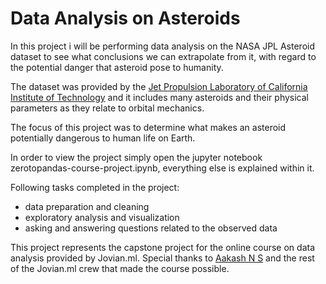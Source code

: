# Data Analysis on Asteroids  

In this project i will be performing data analysis on the NASA JPL Asteroid dataset to see what conclusions we can extrapolate from it, 
with regard to the potential danger that asteroid pose to humanity.

The dataset was provided by the [Jet Propulsion Laboratory of California Institute of Technology](https://ssd.jpl.nasa.gov/sbdb_query.cgi) and it includes many asteroids 
and their physical parameters as they relate to orbital mechanics. 

The focus of this project was to determine what makes an asteroid potentially dangerous to human life on Earth.

In order to view the project simply open the jupyter notebook zerotopandas-course-project.ipynb, everything else is explained within it.

Following tasks completed in the project:
   - data preparation and cleaning
   - exploratory analysis and visualization
   - asking and answering questions related to the observed data

This project represents the capstone project for the online course on data analysis provided by Jovian.ml.
Special thanks to [Aakash N S](https://medium.com/@aakashns) and the rest of the Jovian.ml crew that made the course possible.
